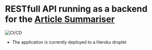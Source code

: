 # RESTfull API running as a backend for the [Article Summariser](https://github.com/rafapi/summariser_client)

![CI/CD](https://github.com/rafapi/fastapi_text_sum/workflows/Continuous%20Integration%20and%20Delivery/badge.svg?branch=master)

* The application is currently deployed to a Heroku droplet
